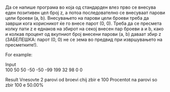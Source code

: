 Да се напише програма во која од стандарден влез прво се внесува еден позитивен цел број z, а потоа последователно се внесуваат парови цели броеви (a, b). Внесувањето на парови цели броеви треба да заврши кога корисникот ќе го внесе парот (0, 0). Треба да се пресмета колку пати z е еднаков на збирот на секој внесен пар броеви a и b, како и колкав процент од вкупниот број внесени парови (a, b) даваат збир z (ЗАБЕЛЕШКА: парот (0, 0) не се зема во предвид при извршувањето на пресметките!).

For example:

Input	
100
50 50
-50 -50
-99 199
32 98
0 0

Result
Vnesovte 2 parovi od broevi chij zbir e 100
Procentot na parovi so zbir 100 e 50.00%